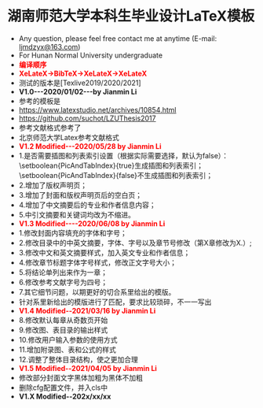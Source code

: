 ﻿# 湖南师范大学本科生毕业设计LaTeX模板
* Any question, please feel free contact me at anytime (E-mail: ljmdzyx@163.com)
* For Hunan Normal University undergraduate
*  <font color=red>**编译顺序**
* **XeLateX->BibTeX->XeLateX->XeLateX**</font>
* 测试的版本是[Texlive2019/2020/2021]
* **V1.0---2020/01/02---by Jianmin Li**
* 参考的模板是
* https://www.latexstudio.net/archives/10854.html
* https://github.com/suchot/LZUThesis2017
* 参考文献格式参考了
* 北京师范大学Latex参考文献格式
* <font color=red>**V1.2 Modified---2020/05/28 by Jianmin Li**</font>
* 1.是否需要插图和列表索引设置（根据实际需要选择，默认为false）：
  \setboolean{PicAndTabIndex}{true}生成插图和列表索引；\setboolean{PicAndTabIndex}{false}不生成插图和列表索引；
* 2.增加了版权声明页；
* 3.增加了封面和版权声明页后的空白页；
* 4.增加了中文摘要后的专业和作者信息内容；
* 5.中引文摘要和关键词均改为不缩进。
* <font color=red>**V1.3 Modified----2020/06/08 by Jianmin Li**</font>
* 1.修改封面内容填充的字体和字号；
* 2.修改目录中的中英文摘要，字体、字号以及章节号修改（第X章修改为X.）;
* 3.修改中文和英文摘要样式，加入英文专业和作者信息；
* 4.修改章节标题字体字号样式，修改正文字号大小；
* 5.将结论单列出来作为一章；
* 6.修改参考文献字号为四号；
* 7.其它细节问题，以期更好的切合系里给出的模版。
* 针对系里新给出的模版进行了匹配，要求比较琐碎，不一一写出
* <font color=red>**V1.4 Modified--2021/03/16 by Jianmin Li**</font>
* 8.修改默认每章从奇数页开始
* 9.修改图、表目录的输出样式
* 10.修改用户输入参数的使用方式
* 11.增加附录图、表和公式的样式
* 12.调整了整体目录结构，使之更加合理
* <font color=red>**V1.5 Modified--2021/04/05 by Jianmin Li**</font>
* 修改部分封面文字黑体加粗为黑体不加粗
* 删除cfg配置文件，并入cls中
* **V1.X Modified--202x/xx/xx**
